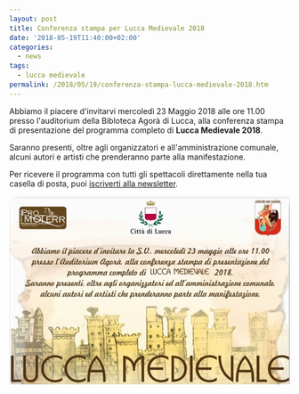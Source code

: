 ```yaml
---
layout: post
title: Conferenza stampa per Lucca Medievale 2018
date: '2018-05-19T11:40:00+02:00'
categories:
  - news
tags:
  - lucca medievale
permalink: /2018/05/19/conferenza-stampa-lucca-medievale-2018.htm
---
```


Abbiamo il piacere d'invitarvi mercoledì 23 Maggio 2018 alle ore 11.00 presso
l'auditorium della Bibloteca Agorà di Lucca, alla conferenza stampa di
presentazione del programma completo di **Lucca Medievale 2018**.

Saranno presenti, oltre agli organizzatori e all'amministrazione comunale,
alcuni autori e artisti che prenderanno parte alla manifestazione.

Per ricevere il programma con tutti gli spettacoli direttamente nella tua casella di posta, puoi [iscriverti alla newsletter](http://eepurl.com/dbx8K9).

<!-- more -->

![invito conferenza stampa presentazione programma lucca medievale](/images/2018/05/presentazione-lucca-medievale.png)
